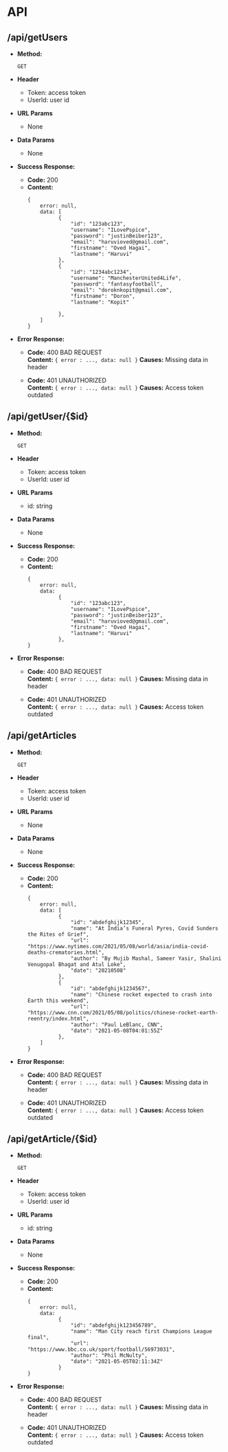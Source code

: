 
# API

## /api/getUsers

* **Method:**

  `GET`
  
* **Header**  

  * Token: access token 
  * UserId: user id 
  
*  **URL Params**

   * None

* **Data Params**

   * None

* **Success Response:**

  * **Code:** 200 <br />
  * **Content:** 
    ```
    { 
        error: null, 
        data: [
              {
                  "id": "123abc123",
                  "username": "ILovePspice",
                  "password": "justinBeiber123",
                  "email": "haruvioved@gmail.com",
                  "firstname": "Oved Hagai",
                  "lastname": "Haruvi"
              },
              {
                  "id": "1234abc1234",
                  "username": "ManchesterUnited4Life",
                  "password": "fantasyfootball",
                  "email": "doroknkopit@gmail.com",
                  "firstname": "Doron",
                  "lastname": "Kopit"

              },
        ]
    }
    ```
 
* **Error Response:**

  * **Code:** 400 BAD REQUEST <br />
    **Content:** `{ error : ..., data: null }`
    **Causes:** Missing data in header
    
  * **Code:** 401 UNAUTHORIZED <br />
    **Content:** `{ error : ..., data: null }`
    **Causes:** Access token outdated
    
## /api/getUser/{$id}

* **Method:**

  `GET`
  
* **Header**  

  * Token: access token 
  * UserId: user id 
  
*  **URL Params**

   * id: string

* **Data Params**

   * None

* **Success Response:**

  * **Code:** 200 <br />
  * **Content:** 
    ```
    { 
        error: null, 
        data: 
              {
                  "id": "123abc123",
                  "username": "ILovePspice",
                  "password": "justinBeiber123",
                  "email": "haruvioved@gmail.com",
                  "firstname": "Oved Hagai",
                  "lastname": "Haruvi"
              },   
    }
    ```
 
* **Error Response:**

  * **Code:** 400 BAD REQUEST <br />
  **Content:** `{ error : ..., data: null }`
  **Causes:** Missing data in header
    
  * **Code:** 401 UNAUTHORIZED <br />
    **Content:** `{ error : ..., data: null }`
    **Causes:** Access token outdated
    
## /api/getArticles

* **Method:**

  `GET`
  
* **Header**  

  * Token: access token 
  * UserId: user id 
  
*  **URL Params**

   * None

* **Data Params**

   * None

* **Success Response:**

  * **Code:** 200 <br />
  * **Content:** 
    ```
    { 
        error: null, 
        data: [
              {
                  "id": "abdefghijk12345",
                  "name": "At India’s Funeral Pyres, Covid Sunders the Rites of Grief",
                  "url": "https://www.nytimes.com/2021/05/08/world/asia/india-covid-deaths-crematories.html",
                  "author": "By Mujib Mashal, Sameer Yasir, Shalini Venugopal Bhagat and Atul Loke",
                  "date": "20210508"
              },
              {
                  "id": "abdefghijk1234567",
                  "name": "Chinese rocket expected to crash into Earth this weekend",
                  "url": "https://www.cnn.com/2021/05/08/politics/chinese-rocket-earth-reentry/index.html",
                  "author": "Paul LeBlanc, CNN",
                  "date": "2021-05-08T04:01:55Z"
              },
        ]
    }
    ```
 
* **Error Response:**

  * **Code:** 400 BAD REQUEST <br />
    **Content:** `{ error : ..., data: null }`
    **Causes:** Missing data in header
    
  * **Code:** 401 UNAUTHORIZED <br />
    **Content:** `{ error : ..., data: null }`
    **Causes:** Access token outdated

## /api/getArticle/{$id}

* **Method:**

  `GET`
  
* **Header**  

  * Token: access token 
  * UserId: user id 
  
*  **URL Params**

   * id: string

* **Data Params**

   * None

* **Success Response:**

  * **Code:** 200 <br />
  * **Content:** 
    ```
    { 
        error: null, 
        data: 
              {
                  "id": "abdefghijk123456789",
                  "name": "Man City reach first Champions League final",
                  "url": "https://www.bbc.co.uk/sport/football/56973031",
                  "author": "Phil McNulty",
                  "date": "2021-05-05T02:11:34Z"
              }
    }
    ```
 
* **Error Response:**

  * **Code:** 400 BAD REQUEST <br />
  **Content:** `{ error : ..., data: null }`
  **Causes:** Missing data in header
    
  * **Code:** 401 UNAUTHORIZED <br />
    **Content:** `{ error : ..., data: null }`
    **Causes:** Access token outdated
    
